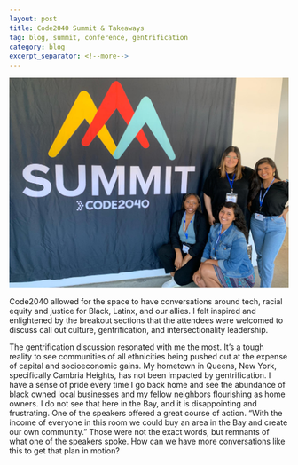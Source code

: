 ```yaml
---
layout: post
title: Code2040 Summit & Takeaways
tag: blog, summit, conference, gentrification
category: blog
excerpt_separator: <!--more-->
---
```


<img src="/images/Code2040Summit.jpeg"/>

<p>Code2040 allowed for the space to have conversations around tech, racial equity and justice for Black, Latinx, and our allies. I felt inspired and enlightened by the breakout sections that the attendees were welcomed to discuss call out culture, gentrification, and intersectionality leadership.</p>

<!--more-->

<p>The gentrification discussion resonated with me the most. It’s a tough reality to see communities of all ethnicities being pushed out at the expense of capital and socioeconomic gains. My hometown in Queens, New York, specifically Cambria Heights, has not been impacted by gentrification. I have a sense of pride every time I go back home and see the abundance of black owned local businesses and my fellow neighbors flourishing as home owners. I do not see that here in the Bay, and it is disappointing and frustrating. One of the speakers offered a great course of action. “With the income of everyone in this room we could buy an area in the Bay and create our own community.” Those were not the exact words, but remnants of what one of the speakers spoke. How can we have more conversations like this to get that plan in motion?</p>